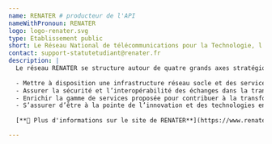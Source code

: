 ```yaml
---
name: RENATER # producteur de l'API
nameWithPronoun: RENATER
logo: logo-renater.svg
type: Etablissement public
short: Le Réseau National de télécommunications pour la Technologie, l’Enseignement et la Recherche, est l’acteur de référence des infrastructures du numérique de la communauté enseignement recherche.
contact: support-statutetudiant@renater.fr
description: |
  Le réseau RENATER se structure autour de quatre grands axes stratégiques : 
  
  - Mettre à disposition une infrastructure réseau socle et des services réseau innovants, de qualité, interopérables, itinérants pour l’Enseignement et la Recherche en tout point du territoire français et à l’échelle internationale.
  - Assurer la sécurité et l’interopérabilité des échanges dans la transparence et la confiance pour l’Enseignement et la Recherche.
  - Enrichir la gamme de services proposée pour contribuer à la transformation numérique des acteurs de l’Enseignement et de la Recherche.
  - S’assurer d’être à la pointe de l’innovation et des technologies en matière de réseau en France et à l’international. 
  
  [**🔗 Plus d'informations sur le site de RENATER**](https://www.renater.fr/)

---
```

